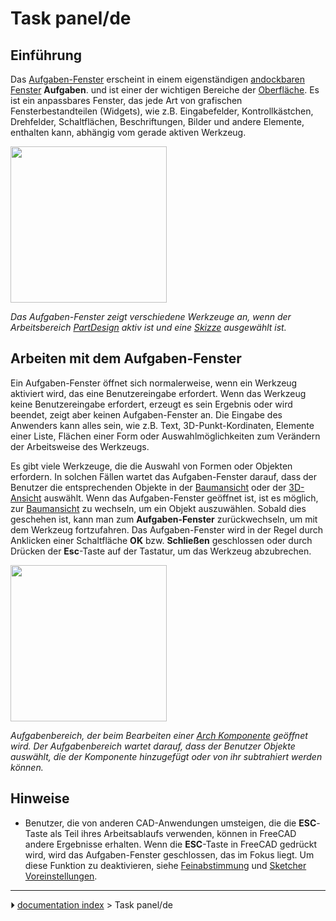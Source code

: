 # Task panel/de
## Einführung

Das [Aufgaben-Fenster](Task_panel/de.md) erscheint in einem eigenständigen [andockbaren Fenster](Combo_view/de#Aufgaben-Fenster_über_der_Combo-Ansicht_andocken.md) **Aufgaben**. und ist einer der wichtigen Bereiche der [Oberfläche](interface/de.md). Es ist ein anpassbares Fenster, das jede Art von grafischen Fensterbestandteilen (Widgets), wie z.B. Eingabefelder, Kontrollkästchen, Drehfelder, Schaltflächen, Beschriftungen, Bilder und andere Elemente, enthalten kann, abhängig vom gerade aktiven Werkzeug.

<img alt="" src=images/FreeCAD_Combo_view_Task_panel.png  style="width:" height="250px;">



*Das Aufgaben-Fenster zeigt verschiedene Werkzeuge an, wenn der Arbeitsbereich [PartDesign](PartDesign_Workbench/de.md) aktiv ist und eine [Skizze](sketch/de.md) ausgewählt ist.*



## Arbeiten mit dem Aufgaben-Fenster 

Ein Aufgaben-Fenster öffnet sich normalerweise, wenn ein Werkzeug aktiviert wird, das eine Benutzereingabe erfordert. Wenn das Werkzeug keine Benutzereingabe erfordert, erzeugt es sein Ergebnis oder wird beendet, zeigt aber keinen Aufgaben-Fenster an. Die Eingabe des Anwenders kann alles sein, wie z.B. Text, 3D-Punkt-Kordinaten, Elemente einer Liste, Flächen einer Form oder Auswahlmöglichkeiten zum Verändern der Arbeitsweise des Werkzeugs.

Es gibt viele Werkzeuge, die die Auswahl von Formen oder Objekten erfordern. In solchen Fällen wartet das Aufgaben-Fenster darauf, dass der Benutzer die entsprechenden Objekte in der [Baumansicht](Tree_view/de.md) oder der [3D-Ansicht](3D_view/de.md) auswählt. Wenn das Aufgaben-Fenster geöffnet ist, ist es möglich, zur [Baumansicht](Tree_view/de.md) zu wechseln, um ein Objekt auszuwählen. Sobald dies geschehen ist, kann man zum **Aufgaben-Fenster** zurückwechseln, um mit dem Werkzeug fortzufahren. Das Aufgaben-Fenster wird in der Regel durch Anklicken einer Schaltfläche **OK** bzw. **Schließen** geschlossen oder durch Drücken der **Esc**-Taste auf der Tastatur, um das Werkzeug abzubrechen.

<img alt="" src=images/FreeCAD_Combo_view_Task_panel_ArchComponent.png  style="width:250px;">



*Aufgabenbereich, der beim Bearbeiten einer [Arch Komponente](Arch_Component/de.md) geöffnet wird. Der Aufgabenbereich wartet darauf, dass der Benutzer Objekte auswählt, die der Komponente hinzugefügt oder von ihr subtrahiert werden können.*



## Hinweise

-   Benutzer, die von anderen CAD-Anwendungen umsteigen, die die **ESC**-Taste als Teil ihres Arbeitsablaufs verwenden, können in FreeCAD andere Ergebnisse erhalten. Wenn die **ESC**-Taste in FreeCAD gedrückt wird, wird das Aufgaben-Fenster geschlossen, das im Fokus liegt. Um diese Funktion zu deaktivieren, siehe [Feinabstimmung](Fine-tuning/de#Esc-Taste.md) und [Sketcher Voreinstellungen](Sketcher_Preferences/de#Allgemein.md).



---
⏵ [documentation index](../README.md) > Task panel/de
